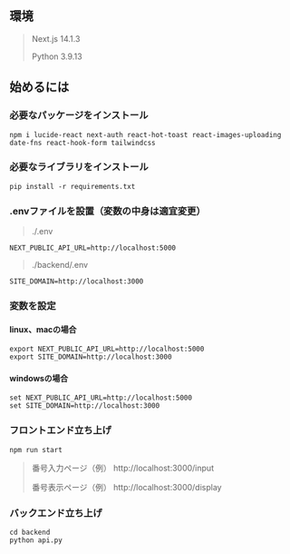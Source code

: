 ## 環境
>Next.js 14.1.3
>
>Python 3.9.13


## 始めるには
### 必要なパッケージをインストール
```
npm i lucide-react next-auth react-hot-toast react-images-uploading date-fns react-hook-form tailwindcss
```

### 必要なライブラリをインストール
```
pip install -r requirements.txt
```

### .envファイルを設置（変数の中身は適宜変更）
>./.env
```
NEXT_PUBLIC_API_URL=http://localhost:5000
```
>./backend/.env
```
SITE_DOMAIN=http://localhost:3000
```

### 変数を設定
#### linux、macの場合
```
export NEXT_PUBLIC_API_URL=http://localhost:5000
export SITE_DOMAIN=http://localhost:3000
```
#### windowsの場合
```
set NEXT_PUBLIC_API_URL=http://localhost:5000
set SITE_DOMAIN=http://localhost:3000
```

### フロントエンド立ち上げ
```
npm run start
```
>番号入力ページ（例）
>http://localhost:3000/input
>
>番号表示ページ（例）
>http://localhost:3000/display

### バックエンド立ち上げ
```
cd backend
python api.py
```